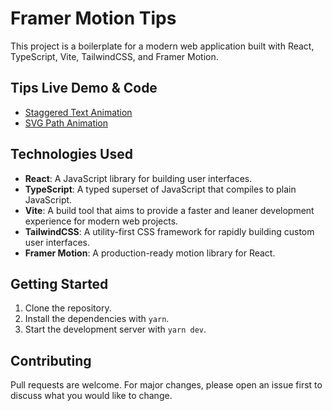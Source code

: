 # Framer Motion Tips

This project is a boilerplate for a modern web application built with React,
TypeScript, Vite, TailwindCSS, and Framer Motion.

## Tips Live Demo & Code
- [Staggered Text Animation](https://codesandbox.io/p/github/hamitaksln/framer-motion-tips/1-staggered-text-animation)
- [SVG Path Animation](https://codesandbox.io/p/github/hamitaksln/framer-motion-tips/2-svg-line-path-animation)


## Technologies Used

- **React**: A JavaScript library for building user interfaces.
- **TypeScript**: A typed superset of JavaScript that compiles to plain
  JavaScript.
- **Vite**: A build tool that aims to provide a faster and leaner development
  experience for modern web projects.
- **TailwindCSS**: A utility-first CSS framework for rapidly building custom
  user interfaces.
- **Framer Motion**: A production-ready motion library for React.

## Getting Started

1. Clone the repository.
2. Install the dependencies with `yarn`.
3. Start the development server with `yarn dev`.

## Contributing

Pull requests are welcome. For major changes, please open an issue first to
discuss what you would like to change.
